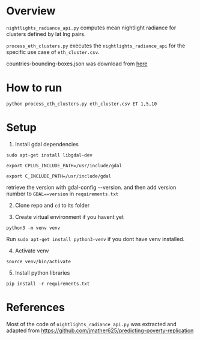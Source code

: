 # Overview

`nightlights_radiance_api.py` computes mean nightlight radiance for clusters defined by lat lng pairs.

`process_eth_clusters.py` executes the `nightlights_radiance_api` for the specific use case of `eth_cluster.csv`.

countries-bounding-boxes.json was download from [here](https://github.com/sandstrom/country-bounding-boxes)

# How to run

`python process_eth_clusters.py eth_cluster.csv ET 1,5,10`

# Setup

1. Install gdal dependencies

`sudo apt-get install libgdal-dev`

`export CPLUS_INCLUDE_PATH=/usr/include/gdal`

`export C_INCLUDE_PATH=/usr/include/gdal`

retrieve the version with gdal-config --version. and then add version number to `GDAL==version` in `requirements.txt`

2. Clone repo and `cd` to its folder

3. Create virtual environment if you havent yet

`python3 -m venv venv`

Run `sudo apt-get install python3-venv` if you dont have venv installed.

4. Activate venv

`source venv/bin/activate`

5. Install python libraries

`pip install -r requirements.txt`

# References

Most of the code of `nightlights_radiance_api.py` was extracted and adapted from https://github.com/jmather625/predicting-poverty-replication
